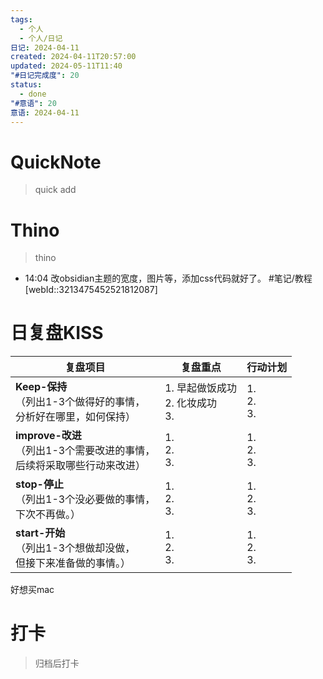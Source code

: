 ```yaml
---
tags:
  - 个人
  - 个人/日记
日记: 2024-04-11
created: 2024-04-11T20:57:00
updated: 2024-05-11T11:40
"#日记完成度": 20
status:
  - done
"#意语": 20
意语: 2024-04-11
---
```

# QuickNote
> quick add

# Thino
> thino
- 14:04 
	改obsidian主题的宽度，图片等，添加css代码就好了。
	#笔记/教程  [webId::3213475452521812087]  

# 日复盘KISS
| **复盘项目**                                             | **复盘重点**                    | **行动计划**          |
| ---------------------------------------------------- | --------------------------- | ----------------- |
| **Keep-保持**<br>（列出1-3个做得好的事情，<br>   分析好在哪里，如何保持）     | 1.  早起做饭成功<br>2. 化妆成功<br>3. | 1.  <br>2. <br>3. |
| **improve-改进**<br>（列出1-3个需要改进的事情，<br>  后续将采取哪些行动来改进） | 1.  <br>2. <br>3.           | 1.  <br>2. <br>3. |
| **stop-停止**<br>（列出1-3个没必要做的事情，<br>下次不再做。）            | 1.  <br>2. <br>3.           | 1.  <br>2. <br>3. |
| **start-开始**<br>（列出1-3个想做却没做，<br>但接下来准备做的事情。）        | 1.  <br>2. <br>3.           | 1.  <br>2. <br>3. |

好想买mac

# 打卡
> 归档后打卡


